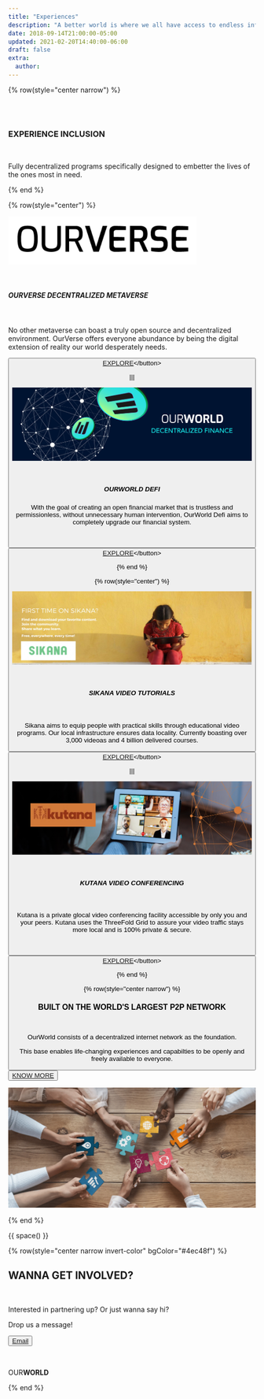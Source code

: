```yaml
---
title: "Experiences"
description: "A better world is where we all have access to endless information and opportunities."
date: 2018-09-14T21:00:00-05:00
updated: 2021-02-20T14:40:00-06:00
draft: false
extra:
  author:
---
```


{% row(style="center narrow") %}

<br>
<br>

### EXPERIENCE INCLUSION

<br/>

Fully decentralized programs specifically designed to embetter the lives of the ones most in need.

{% end %}

{% row(style="center") %}

![Image](img/Ourverse-logo.png#mx-auto)

<br>

##### OURVERSE DECENTRALIZED METAVERSE

<br>

No other metaverse can boast a truly open source and decentralized environment. OurVerse offers everyone abundance by being the digital extension of reality our world desperately needs.

<button>[EXPLORE]("https://ourverse.tf")</button>

|||

![Image](img/OW_Defi.jpg)

<br>

##### OURWORLD DEFI

With the goal of creating an open financial market that is trustless and permissionless, without unnecessary human intervention, OurWorld Defi aims to completely upgrade our financial system.

<br>

<button>[EXPLORE]("https://ourverse.tf")</button>

{% end %}

{% row(style="center") %}

![Image](img/OW_Sikana.jpeg)

<br>

##### SIKANA VIDEO TUTORIALS

<br>

Sikana aims to equip people with practical skills through educational video programs. Our local infrastructure ensures data locality.
Currently boasting over 3,000 videoas and 4 billion delivered courses.

<button>[EXPLORE]("https://sikana.tv")</button>

|||

![Image](img/OW_Kutana.jpg)

<br>

##### KUTANA VIDEO CONFERENCING

<br>

Kutana is a private glocal video conferencing facility accessible by only you and your peers. Kutana uses the ThreeFold Grid to assure your video traffic stays more local and is 100% private & secure.  

<br>

<button>[EXPLORE]("https://ourverse.tf")</button>

{% end %}

{% row(style="center narrow") %}

### BUILT ON THE WORLD'S LARGEST P2P NETWORK

<br>

OurWorld consists of a decentralized internet network as the foundation.

This base enables life-changing experiences and capabilties to be openly and freely available to everyone.

<button>[KNOW MORE]("/platform")</button>

![Image](img/ow_lp1.png)

{% end %}

{{ space() }}

{% row(style="center narrow invert-color" bgColor="#4ec48f") %}

## WANNA GET **INVOLVED?**

<br/>

Interested in partnering up? Or just wanna say hi?

Drop us a message!

<button>[Email](mailto:info@ourverse.tf)</button>

<br>

OUR**WORLD**

{% end %}
